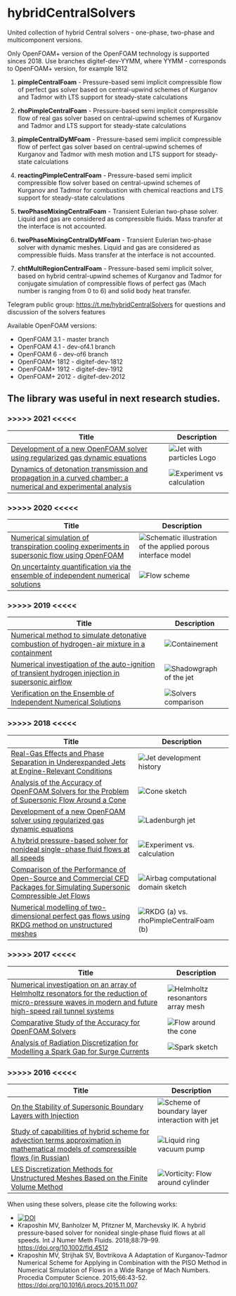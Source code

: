 # hybridCentralSolvers
United collection of hybrid  Central solvers - one-phase, two-phase and multicomponent versions.

Only OpenFOAM+ version of the OpenFOAM technology is supported sinces 2018. Use branches digitef-dev-YYMM, where YYMM - corresponds to OpenFOAM+ version, for example 1812

1. **pimpleCentralFoam** - Pressure-based semi implicit compressible flow of perfect gas solver based on 
central-upwind schemes of Kurganov and Tadmor with LTS support for steady-state calculations

2. **rhoPimpleCentralFoam** - Pressure-based semi implicit compressible flow  of real gas solver based on 
central-upwind schemes of Kurganov and Tadmor and LTS support for steady-state calculations

3. **pimpleCentralDyMFoam** - Pressure-based semi implicit compressible flow of perfect gas solver based 
on central-upwind schemes of Kurganov and Tadmor with mesh motion and LTS support for steady-state calculations

4. **reactingPimpleCentralFoam** - Pressure-based semi implicit compressible flow solver based on central-upwind schemes of 
Kurganov and Tadmor for combustion with chemical reactions and LTS support for steady-state calculations

5. **twoPhaseMixingCentralFoam** - Transient Eulerian two-phase solver. Liquid and gas are
    considered as compressible fluids. Mass transfer at the interface is not accounted.

6. **twoPhaseMixingCentralDyMFoam** - Transient Eulerian two-phase solver with dynamic meshes. Liquid and gas are
    considered as compressible fluids. Mass transfer at the interface is not accounted.

7. **chtMultiRegionCentralFoam** -     Pressure-based semi implicit solver, based on hybrid central-upwind schemes
    of Kurganov and Tadmor for conjugate simulation of compressible flows of perfect gas (Mach 
    number is ranging from 0 to 6) and solid body heat transfer.

Telegram public group: https://t.me/hybridCentralSolvers for questions and discussion of the solvers features

Available OpenFOAM versions:
* OpenFOAM 3.1 - master branch
* OpenFOAM 4.1 - dev-of4.1 branch
* OpenFOAM 6   - dev-of6 branch
* OpenFOAM+ 1812 - digitef-dev-1812
* OpenFOAM+ 1912 - digitef-dev-1912
* OpenFOAM+ 2012 - digitef-dev-2012

## The library was useful in next research studies.

### >>>>> 2021 <<<<<

| Title | Description |
|------|-------------|
|[Development of a new OpenFOAM solver using regularized gas dynamic equations](https://www.mdpi.com/2311-5521/6/8/274)| ![Jet with particles Logo](https://www.mdpi.com/fluids/fluids-06-00274/article_deploy/html/images/fluids-06-00274-ag-550.jpg) |
|[Dynamics of detonation transmission and propagation in a curved chamber: a numerical and experimental analysis](https://doi.org/10.1016/j.combustflame.2020.09.032)|![Experiment vs calculation](https://ars.els-cdn.com/content/image/1-s2.0-S0010218020304168-gr2.jpg)|

### >>>>> 2020 <<<<<

| Title | Description |
|------|-------------|
|[Numerical simulation of transpiration cooling experiments in supersonic flow using OpenFOAM](https://link.springer.com/article/10.1007/s12567-019-00292-6)|![Schematic illustration of the applied porous interface model](https://media.springernature.com/full/springer-static/image/art%3A10.1007%2Fs12567-019-00292-6/MediaObjects/12567_2019_292_Fig1_HTML.png?as=webp)|
|[On uncertainty quantification via the ensemble of independent numerical solutions](https://doi.org/10.1016/j.jocs.2020.101114)|![Flow scheme](https://ars.els-cdn.com/content/image/1-s2.0-S1877750319310695-gr1.jpg)|

###  >>>>> 2019 <<<<<
| Title | Description |
|------|-------------|
|[Numerical method to simulate detonative combustion of hydrogen-air mixture in a containment](https://doi.org/10.1080/19942060.2019.1660219)| ![Containement](https://www.tandfonline.com/na101/home/literatum/publisher/tandf/journals/content/tcfm20/2019/tcfm20.v013.i01/19942060.2019.1660219/20191106/images/medium/tcfm_a_1660219_f0018_oc.jpg)|
|[Numerical investigation of the auto-ignition of transient hydrogen injection in supersonic airflow](https://doi.org/10.1016/j.ijhydene.2019.07.215)|![Shadowgraph of the jet](https://github.com/unicfdlab/hybridCentralSolvers/blob/master/1-s2.0-S0360319919328514-gr4.jpg)|
|[Verification on the Ensemble of Independent Numerical Solutions](https://link.springer.com/chapter/10.1007/978-3-030-22750-0_25)|![Solvers comparison](https://media.springernature.com/lw785/springer-static/image/chp%3A10.1007%2F978-3-030-22750-0_25/MediaObjects/485772_1_En_25_Fig2_HTML.png)|

### >>>>> 2018 <<<<<
| Title | Description |
|------|-------------|
|[Real-Gas Effects and Phase Separation in Underexpanded Jets at Engine-Relevant Conditions](https://doi.org/10.2514/6.2018-1815)|![Jet development history](https://www.researchgate.net/profile/Christoph-Traxinger/publication/322309300/figure/fig5/AS:622107033612289@1525333283581/figure-fig5_W640.jpg)|
|[Analysis of the Accuracy of OpenFOAM Solvers for the Problem of Supersonic Flow Around a Cone](https://link.springer.com/chapter/10.1007/978-3-319-93713-7_18)|![Cone sketch](https://media.springernature.com/lw785/springer-static/image/chp%3A10.1007%2F978-3-319-93713-7_18/MediaObjects/469704_1_En_18_Fig1_HTML.gif)|
|[Development of a new OpenFOAM solver using regularized gas dynamic equations](https://doi.org/10.1016/j.compfluid.2018.02.010)|![Ladenburgh jet](https://ars.els-cdn.com/content/image/1-s2.0-S0045793018300641-gr14.jpg)|
|[A hybrid pressure-based solver for nonideal single-phase fluid flows at all speeds](https://doi.org/10.1002/fld.4512)|![Experiment vs. calculation](https://onlinelibrary.wiley.com/cms/asset/16108f70-6fec-4197-9aab-f84cbc5c2a1d/fld4512-fig-0005-m.jpg)|
|[Comparison of the Performance of Open-Source and Commercial CFD Packages for Simulating Supersonic Compressible Jet Flows](https://doi.org/10.1109/IVMEM.2018.00019)|![Airbag computational domain sketch](https://github.com/unicfdlab/hybridCentralSolvers/blob/master/Airbag.png)|
|[Numerical modelling of two-dimensional perfect gas flows using RKDG method on unstructured meshes](https://doi.org/10.1063/1.5065323)|![RKDG (a) vs. rhoPimpleCentralFoam (b)](https://github.com/unicfdlab/hybridCentralSolvers/blob/master/forwardStep-RKDG-vs-RPCF.png)|

### >>>>> 2017 <<<<<
| Title | Description |
|------|-------------|
|[Numerical investigation on an array of Helmholtz resonators for the reduction of micro-pressure waves in modern and future high-speed rail tunnel systems](https://doi.org/10.1016/j.jsv.2017.04.022)| ![Helmholtz resonantors array mesh](https://ars.els-cdn.com/content/image/1-s2.0-S0022460X17303280-gr10.jpg)|
|[Comparative Study of the Accuracy for OpenFOAM Solvers](https://doi.org/10.1109/ISPRAS.2017.00028)|![Flow around the cone](https://github.com/unicfdlab/hybridCentralSolvers/blob/master/index.jpeg)|
|[ Analysis of Radiation Discretization for Modelling a Spark Gap for Surge Currents ](https://doi.org/10.14311/ppt.2017.1.56)|![Spark sketch](https://github.com/unicfdlab/hybridCentralSolvers/blob/master/Plasma-spark-sketch.png)|

###  >>>>> 2016 <<<<<
| Title | Description |
|------|-------------|
|[On the Stability of Supersonic Boundary Layers with Injection](https://thesis.library.caltech.edu/9755/)| ![Scheme of boundary layer interaction with jet](https://github.com/unicfdlab/hybridCentralSolvers/blob/master/boundary-layer.png)|
|[Study of capabilities of hybrid scheme for advection terms approximation in mathematical models of compressible flows (in Russian)](https://ispranproceedings.elpub.ru/jour/article/view/121)|![Liquid ring vacuum pump](https://github.com/unicfdlab/hybridCentralSolvers/blob/master/LRVP.png)|
|[LES Discretization Methods for Unstructured Meshes Based on the Finite Volume Method](https://doi.org/10.21656/1000-0887.370228)|![Vorticity: Flow around cylinder](https://github.com/unicfdlab/hybridCentralSolvers/blob/master/Vorticity-vs-scheme.png)|

   When using these solvers, please cite the following works:
   * [![DOI](https://zenodo.org/badge/DOI/10.5281/zenodo.3878441.svg)](https://doi.org/10.5281/zenodo.3878441)
   * Kraposhin MV, Banholzer M, Pfitzner M, Marchevsky IK. A hybrid pressure‐based solver for nonideal single‐phase fluid flows at all speeds. Int J Numer Meth Fluids. 2018;88:79–99. https://doi.org/10.1002/fld.4512
   * Kraposhin MV, Strijhak SV, Bovtrikova A Adaptation of Kurganov-Tadmor Numerical Scheme for Applying in Combination with the PISO Method in Numerical Simulation of Flows in a Wide Range of Mach Numbers. Procedia Computer Science. 2015;66:43-52. https://doi.org/10.1016/j.procs.2015.11.007
